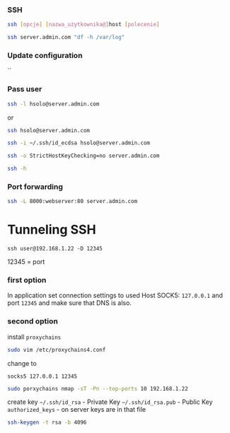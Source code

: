 ### SSH
```bash
ssh [opcje] [nazwa_użytkownika@]host [polecenie]
```
```bash
ssh server.admin.com "df -h /var/log"
```

### Update configuration
``
### Pass user
```bash
ssh -l hsolo@server.admin.com
```
or 
```bash
ssh hsolo@server.admin.com
```

```bash
ssh -i ~/.ssh/id_ecdsa hsolo@server.admin.com
```

```bash
ssh -o StrictHostKeyChecking=no server.admin.com
```

```bash
ssh -h
```


### Port forwarding
```bash
ssh -L 8000:webserver:80 server.admin.com
```
# Tunneling SSH
```
ssh user@192.168.1.22 -D 12345
```
12345 = port
### first option
In application set connection settings to used Host SOCK5: `127.0.0.1` and port `12345` and make sure that DNS is also.
### second option
install `proxychains`
```bash
sudo vim /etc/proxychains4.conf
```
change to 
```text
socks5 127.0.0.1 12345 
```
```bash
sudo porxychains nmap -sT -Pn --top-ports 10 192.168.1.22
```

create key
`~/.ssh/id_rsa` - Private Key
`~/.ssh/id_rsa.pub` - Public Key
`authorized_keys` - on server keys are in that file
```bash
ssh-keygen -t rsa -b 4096
```